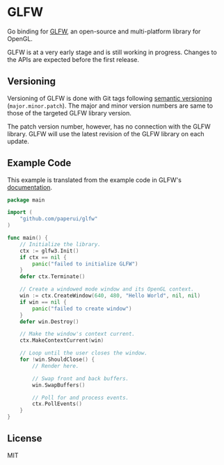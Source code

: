 # GLFW

Go binding for [GLFW](http://www.glfw.org/), an open-source and multi-platform library for OpenGL.

GLFW is at a very early stage and is still working in progress. Changes to the APIs are expected before the first release.

## Versioning

Versioning of GLFW is done with Git tags following [semantic versioning](https://semver.org/) (`major.minor.patch`). The major and minor version numbers are same to those of the targeted GLFW library version.

The patch version number, however, has no connection with the GLFW library. GLFW will use the latest revision of the GLFW library on each update.

## Example Code

This example is translated from the example code in GLFW's [documentation](http://www.glfw.org/documentation.html).

```go
package main

import (
	"github.com/paperui/glfw"
)

func main() {
	// Initialize the library.
	ctx := glfw3.Init()
	if ctx == nil {
		panic("failed to initialize GLFW")
	}
	defer ctx.Terminate()

	// Create a windowed mode window and its OpenGL context.
	win := ctx.CreateWindow(640, 480, "Hello World", nil, nil)
	if win == nil {
		panic("failed to create window")
	}
	defer win.Destroy()

	// Make the window's context current.
	ctx.MakeContextCurrent(win)

	// Loop until the user closes the window.
	for !win.ShouldClose() {
		// Render here.

		// Swap front and back buffers.
		win.SwapBuffers()

		// Poll for and process events.
		ctx.PollEvents()
	}
}

```

## License

MIT